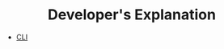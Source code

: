 <h1 align="center" style="font-weight: bold">
    Developer's Explanation
</h1>

- [CLI](./cli/README.md)